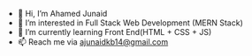 - 👋 Hi, I’m Ahamed Junaid
- 👀 I’m interested in Full Stack Web Development (MERN Stack)
- 🌱 I’m currently learning Front End(HTML + CSS + JS)
- 📫 Reach me via ajunaidkb14@gmail.com

<!---
codesbyjuneau/codesbyjuneau is a ✨ special ✨ repository because its `README.md` (this file) appears on your GitHub profile.
You can click the Preview link to take a look at your changes.
--->
